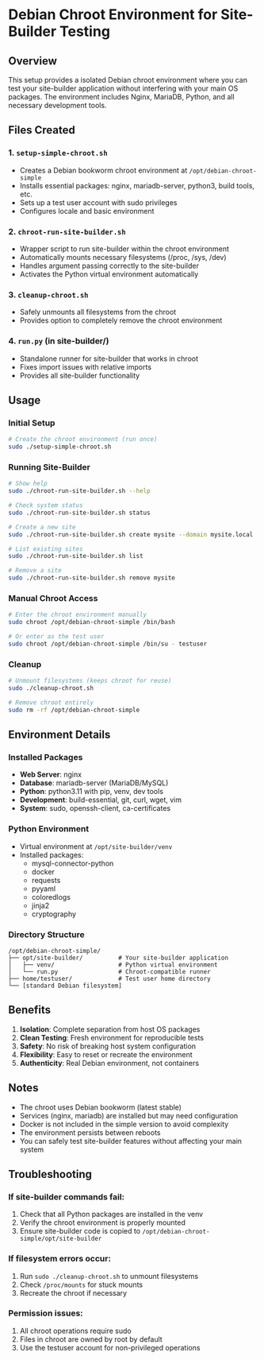 # Debian Chroot Environment for Site-Builder Testing

## Overview

This setup provides a isolated Debian chroot environment where you can test your site-builder application without interfering with your main OS packages. The environment includes Nginx, MariaDB, Python, and all necessary development tools.

## Files Created

### 1. `setup-simple-chroot.sh`
- Creates a Debian bookworm chroot environment at `/opt/debian-chroot-simple`
- Installs essential packages: nginx, mariadb-server, python3, build tools, etc.
- Sets up a test user account with sudo privileges
- Configures locale and basic environment

### 2. `chroot-run-site-builder.sh`
- Wrapper script to run site-builder within the chroot environment
- Automatically mounts necessary filesystems (/proc, /sys, /dev)
- Handles argument passing correctly to the site-builder
- Activates the Python virtual environment automatically

### 3. `cleanup-chroot.sh`
- Safely unmounts all filesystems from the chroot
- Provides option to completely remove the chroot environment

### 4. `run.py` (in site-builder/)
- Standalone runner for site-builder that works in chroot
- Fixes import issues with relative imports
- Provides all site-builder functionality

## Usage

### Initial Setup
```bash
# Create the chroot environment (run once)
sudo ./setup-simple-chroot.sh
```

### Running Site-Builder
```bash
# Show help
sudo ./chroot-run-site-builder.sh --help

# Check system status
sudo ./chroot-run-site-builder.sh status

# Create a new site
sudo ./chroot-run-site-builder.sh create mysite --domain mysite.local

# List existing sites
sudo ./chroot-run-site-builder.sh list

# Remove a site
sudo ./chroot-run-site-builder.sh remove mysite
```

### Manual Chroot Access
```bash
# Enter the chroot environment manually
sudo chroot /opt/debian-chroot-simple /bin/bash

# Or enter as the test user
sudo chroot /opt/debian-chroot-simple /bin/su - testuser
```

### Cleanup
```bash
# Unmount filesystems (keeps chroot for reuse)
sudo ./cleanup-chroot.sh

# Remove chroot entirely
sudo rm -rf /opt/debian-chroot-simple
```

## Environment Details

### Installed Packages
- **Web Server**: nginx
- **Database**: mariadb-server (MariaDB/MySQL)
- **Python**: python3.11 with pip, venv, dev tools
- **Development**: build-essential, git, curl, wget, vim
- **System**: sudo, openssh-client, ca-certificates

### Python Environment
- Virtual environment at `/opt/site-builder/venv`
- Installed packages:
  - mysql-connector-python
  - docker
  - requests
  - pyyaml
  - coloredlogs
  - jinja2
  - cryptography

### Directory Structure
```
/opt/debian-chroot-simple/
├── opt/site-builder/          # Your site-builder application
│   ├── venv/                  # Python virtual environment
│   └── run.py                 # Chroot-compatible runner
├── home/testuser/             # Test user home directory
└── [standard Debian filesystem]
```

## Benefits

1. **Isolation**: Complete separation from host OS packages
2. **Clean Testing**: Fresh environment for reproducible tests
3. **Safety**: No risk of breaking host system configuration
4. **Flexibility**: Easy to reset or recreate the environment
5. **Authenticity**: Real Debian environment, not containers

## Notes

- The chroot uses Debian bookworm (latest stable)
- Services (nginx, mariadb) are installed but may need configuration
- Docker is not included in the simple version to avoid complexity
- The environment persists between reboots
- You can safely test site-builder features without affecting your main system

## Troubleshooting

### If site-builder commands fail:
1. Check that all Python packages are installed in the venv
2. Verify the chroot environment is properly mounted
3. Ensure site-builder code is copied to `/opt/debian-chroot-simple/opt/site-builder`

### If filesystem errors occur:
1. Run `sudo ./cleanup-chroot.sh` to unmount filesystems
2. Check `/proc/mounts` for stuck mounts
3. Recreate the chroot if necessary

### Permission issues:
1. All chroot operations require sudo
2. Files in chroot are owned by root by default
3. Use the testuser account for non-privileged operations
